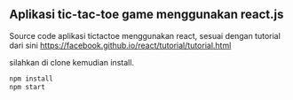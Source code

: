 ## Aplikasi tic-tac-toe game menggunakan react.js

Source code aplikasi tictactoe menggunakan react, sesuai dengan tutorial dari sini
https://facebook.github.io/react/tutorial/tutorial.html

silahkan di clone kemudian install.

```bash
npm install
npm start
```